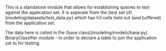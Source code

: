 This is a standalone module that allows for establishing queires to test against the application set. It is seperate from the (test set of)[modeling/datasets/test_data.py] which has h3 cells held out (and buffered) from the application set. 

The data here is called in the (base class)[modeling/models/base.py] BinaryClassifier module - in order to declare a table to join the application set to for testing. 
